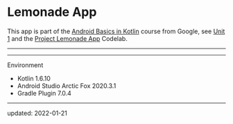 Lemonade App
============

This app is part of the [Android Basics in Kotlin] course from Google, see [Unit 1] and the [Project Lemonade App] Codelab.

----

[Android Basics in Kotlin]: https://developer.android.com/courses/android-basics-kotlin/course
[Unit 1]: https://developer.android.com/courses/android-basics-kotlin/unit-1
[Project Lemonade App]: https://developer.android.com/codelabs/basic-android-kotlin-training-project-lemonade

----

Environment

- Kotlin 1.6.10
- Android Studio Arctic Fox 2020.3.1
- Gradle Plugin 7.0.4

----

updated: 2022-01-21
